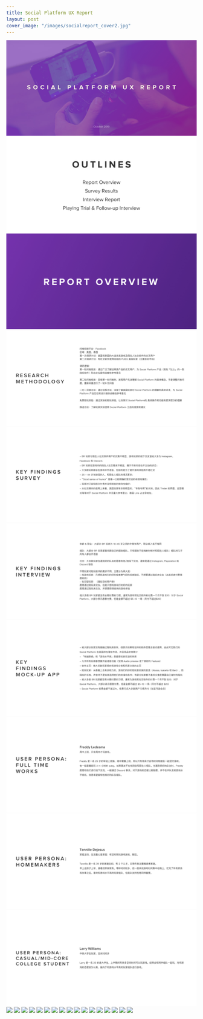 ```yaml
---
title: Social Platform UX Report
layout: post
cover_image: "/images/socialreport_cover2.jpg"
---
```

![](/images/socialreport1.jpg)
![](/images/socialreport2.jpg)
![](/images/socialreport3.jpg)
![](/images/socialreport4.jpg)
![](/images/socialreport5.jpg)
![](/images/socialreport6.jpg)
![](/images/socialreport7.jpg)
![](/images/socialreport8.jpg)
![](/images/socialreport9.jpg)
![](/images/socialreport10.jpg)
![](/images/socialreport11.jpg)
![](/images/socialreport12.jpg)
![](/images/socialreport13.jpg)
![](/images/socialreport14.jpg)
![](/images/socialreport15.jpg)
![](/images/socialreport16.jpg)
![](/images/socialreport17.jpg)
![](/images/socialreport18.jpg)
![](/images/socialreport19.jpg)
![](/images/socialreport20.jpg)
![](/images/socialreport21.jpg)
![](/images/socialreport22.jpg)
![](/images/socialreport23.jpg)
![](/images/socialreport24.jpg)
![](/images/socialreport25.jpg)
![](/images/socialreport26.jpg)
![](/images/socialreport27.jpg)

